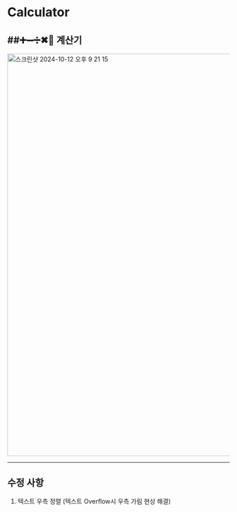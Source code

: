 # Calculator
##➕➖➗✖🟰 계산기
-----------------

<img width="913" alt="스크린샷 2024-10-12 오후 9 21 15" src="https://github.com/user-attachments/assets/d0482139-9565-49d5-a71d-6d4dc417f102">

---------------
## 수정 사항
1. 텍스트 우측 정렬 (텍스트 Overflow시 우측 가림 현상 해결)
